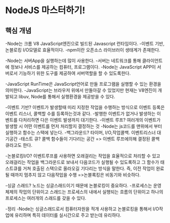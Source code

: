 # NodeJS 마스터하기!

## 핵심 개념

-Node는 크롬 V8 JavaScript엔진으로 빌드된 Javascript 런타임이다.
-이벤트 기반, 논블로킹 I/O모델로 효율적이다.
-npm이란 오픈소스 라이브러이 생태계가 존재한다.

-Node는 서버App을 실행하는데 많이 사용한다.
-서버는 네트워크를 통해 클라이언트에 정보나 서비스를 제공하는 컴퓨터, 프로그램이다.
-Node는 JavaScript APP이 서버로서 기능하기 위한 도구를 제공하여 서버역할을 할 수 있도록한다.

-JavaScript RunTime은 JavaScript언어로 만들 프로그램을 실행할 수 있는 환경을 의미한다.
-JavaScript는 브라우저 위에서 만돌아갈 수 있었지만 현재는 V8엔진이 개발되고 libuv, Node를 통해서 실행환경을 제공받을 수 있다.

-이벤트 기반? 이벤트가 발생할때 미리 지정한 작업을 수행하는 방식으로 이벤트 등록은 이벤트 리스너, 콜백할 수를 등록하는것과 같다.
-발행한 이벤트가 없거나 발생하는 이벤트를 다처리하면 다은 이벤트 발생까지 대기한다.
-이벤트 루프? 여러개의 이벤트가 발생할 시 어떤 이벤트를 먼저 처리할지 결정하는 것
-Node는 js코드를 맨위에서 부터 실행하고 함수는 스택에 넣는다.
-백그라운드? 타이머, I/O,작업콜백. 이벤트리스너 대기공간
-태스트 큐? 콜백 함수들이 기다리는 공간 => 이벤트 루프에의해 결정된 콜백 큐라고도 한다.

-논블로킹I/O? 이벤트루프를 사용하면 오래걸리는 작업을 효율적으로 처리할 수 있고 오래걸리는 작업을 백그라운드로 보내서 다음코드가 실행될 수 있도록하고 그 함수가 태스트큐를 거쳐 호출된 스택으로 올라오길 기다리는 방식을 말한다. 즉, 이전 작업이 완료될 때까지 멈추지 않고 다음작업을 수행
=>논블록킹은 비동기와 비슷하다.

-싱글 스래드? 노드는 싱글스래드이기 때문에 논블로킹이 중요하다.
-프로세스는 운영체제의 작업의 단위이고 스래드는 프로세스의 내에서 실행되는 흐름의 단위이고 하나의 프로세스는 여러개의 스래드를 갖을 수 있다.

-정리
-Node는 싱글스래드로서 컴퓨터자원을 적개 사용하고 논블로킹을 통해서 I/O작업에 유리하며 특히 데이터를 실시간으로 주고 받는데 유리하다.

